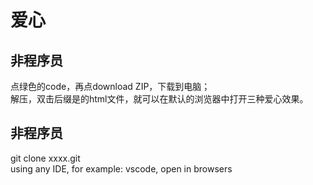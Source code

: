 爱心
===============
非程序员
--------
点绿色的code，再点download ZIP，下载到电脑；  
解压，双击后缀是的html文件，就可以在默认的浏览器中打开三种爱心效果。

非程序员
-------
git clone xxxx.git   
using any IDE, for example: vscode, open in browsers
